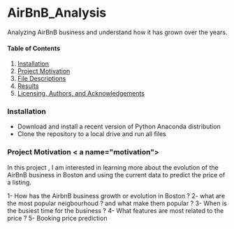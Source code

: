 # AirBnB_Analysis
Analyzing  AirBnB business and understand how it has grown over the years. 


#### Table of Contents

1. [Installation](#installation)
2. [Project Motivation](#motivation)
3. [File Descriptions](#files)
4. [Results](#results)
5. [Licensing, Authors, and Acknowledgements](#licensing)

### Installation <a name="installation"></a>
- Download and install a recent version of Python Anaconda distribution 
- Clone the repository to a local drive and run all files

### Project Motivation < a name="motivation"></a>

In this project , I am interested in learning more about the evolution of the AirBnB business in Boston and using the current data to predict the price of a listing.

1- How has the AirbnB business growth or evolution in Boston ?
2- what are the most popular neigbourhoud ? and what make them popular ?
3- When is the busiest time for the business ?
4- What features are most related to the price ?
5- Booking price prediction